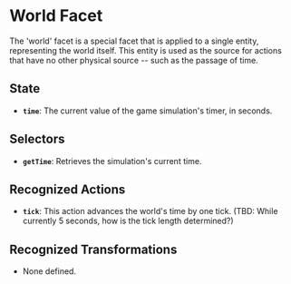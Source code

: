 # World Facet
The 'world' facet is a special facet that is applied to a single entity, representing the world itself. This entity is used as the source for actions that have no other physical source -- such as the passage of time.

## State

* **`time`**: The current value of the game simulation's timer, in seconds.

## Selectors

* **`getTime`**: Retrieves the simulation's current time.

## Recognized Actions

* **`tick`**: This action advances the world's time by one tick. (TBD: While currently 5 seconds, how is the tick length determined?)

## Recognized Transformations

* None defined.